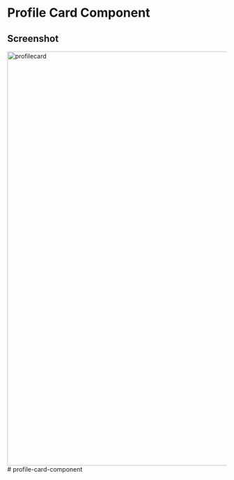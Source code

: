 # Profile Card Component
## Screenshot
<img width="951" alt="profilecard" src="https://user-images.githubusercontent.com/110342939/221929077-aa81e326-b8ab-4f2d-8cc8-8e8022ab86a0.png">
# profile-card-component
